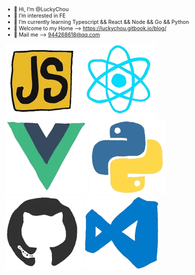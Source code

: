 - 👋 Hi, I’m @LuckyChou
- 👀 I’m interested in FE
- 🌱 I’m currently learning Typescript && React && Node && Go && Python
- 👻 Welcome to my Home --> https://luckychou.gitbook.io/blog/
- 📝 Mail me --> 944268618@qq.com

![JS](/assets/js.webp)
![JS](/assets/react.webp)
![JS](/assets/vue.webp)
![JS](/assets/python.webp)
![JS](/assets/github.webp)
![JS](/assets/vscode.webp)

<!---
LuckyChou710/LuckyChou710 is a ✨ special ✨ repository because its `README.md` (this file) appears on your GitHub profile.
You can click the Preview link to take a look at your changes.
--->
